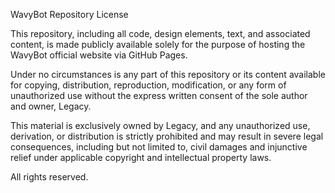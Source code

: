 WavyBot Repository License

This repository, including all code, design elements, text, and associated content, is made publicly available solely for the purpose of hosting the WavyBot official website via GitHub Pages.

Under no circumstances is any part of this repository or its content available for copying, distribution, reproduction, modification, or any form of unauthorized use without the express written consent of the sole author and owner, Legacy.

This material is exclusively owned by Legacy, and any unauthorized use, derivation, or distribution is strictly prohibited and may result in severe legal consequences, including but not limited to, civil damages and injunctive relief under applicable copyright and intellectual property laws.

All rights reserved.
